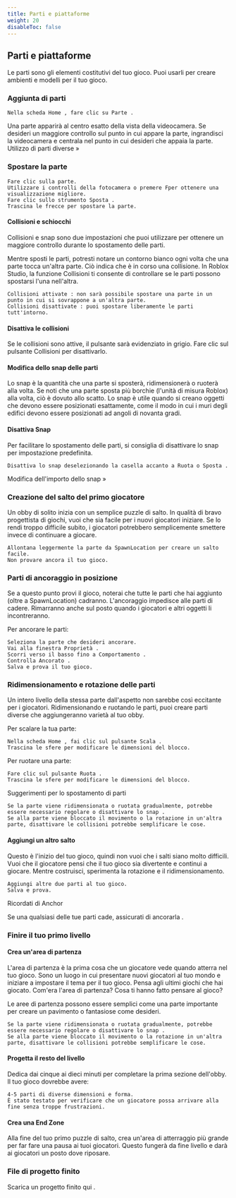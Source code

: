 ```yaml
---
title: Parti e piattaforme
weight: 20
disableToc: false
---
```



## Parti e piattaforme

Le parti sono gli elementi costitutivi del tuo gioco. Puoi usarli per creare ambienti e modelli per il tuo gioco.
### Aggiunta di parti

    Nella scheda Home , fare clic su Parte .

Una parte apparirà al centro esatto della vista della videocamera. Se desideri un maggiore controllo sul punto in cui appare la parte, ingrandisci la videocamera e centrala nel punto in cui desideri che appaia la parte.
Utilizzo di parti diverse »

### Spostare la parte

    Fare clic sulla parte.
    Utilizzare i controlli della fotocamera o premere Fper ottenere una visualizzazione migliore.
    Fare clic sullo strumento Sposta .
    Trascina le frecce per spostare la parte.

#### Collisioni e schiocchi

Collisioni e snap sono due impostazioni che puoi utilizzare per ottenere un maggiore controllo durante lo spostamento delle parti.

Mentre sposti le parti, potresti notare un contorno bianco ogni volta che una parte tocca un'altra parte. Ciò indica che è in corso una collisione. In Roblox Studio, la funzione Collisioni ti consente di controllare se le parti possono spostarsi l'una nell'altra.

    Collisioni attivate : non sarà possibile spostare una parte in un punto in cui si sovrappone a un'altra parte.
    Collisioni disattivate : puoi spostare liberamente le parti tutt'intorno.

#### Disattiva le collisioni

Se le collisioni sono attive, il pulsante sarà evidenziato in grigio. Fare clic sul pulsante Collisioni per disattivarlo.

#### Modifica dello snap delle parti

Lo snap è la quantità che una parte si sposterà, ridimensionerà o ruoterà alla volta. Se noti che una parte sposta più borchie (l'unità di misura Roblox) alla volta, ciò è dovuto allo scatto. Lo snap è utile quando si creano oggetti che devono essere posizionati esattamente, come il modo in cui i muri degli edifici devono essere posizionati ad angoli di novanta gradi.

#### Disattiva Snap

Per facilitare lo spostamento delle parti, si consiglia di disattivare lo snap per impostazione predefinita.

    Disattiva lo snap deselezionando la casella accanto a Ruota o Sposta .

Modifica dell'importo dello snap »

### Creazione del salto del primo giocatore

Un obby di solito inizia con un semplice puzzle di salto. In qualità di bravo progettista di giochi, vuoi che sia facile per i nuovi giocatori iniziare. Se lo rendi troppo difficile subito, i giocatori potrebbero semplicemente smettere invece di continuare a giocare.

    Allontana leggermente la parte da SpawnLocation per creare un salto facile.
    Non provare ancora il tuo gioco.

### Parti di ancoraggio in posizione

Se a questo punto provi il gioco, noterai che tutte le parti che hai aggiunto (oltre a SpawnLocation) cadranno. L'ancoraggio impedisce alle parti di cadere. Rimarranno anche sul posto quando i giocatori e altri oggetti li incontreranno.

Per ancorare le parti:

    Seleziona la parte che desideri ancorare.
    Vai alla finestra Proprietà .
    Scorri verso il basso fino a Comportamento .
    Controlla Ancorato .
    Salva e prova il tuo gioco.

### Ridimensionamento e rotazione delle parti

Un intero livello della stessa parte dall'aspetto non sarebbe così eccitante per i giocatori. Ridimensionando e ruotando le parti, puoi creare parti diverse che aggiungeranno varietà al tuo obby.

Per scalare la tua parte:

    Nella scheda Home , fai clic sul pulsante Scala .
    Trascina le sfere per modificare le dimensioni del blocco.

Per ruotare una parte:

    Fare clic sul pulsante Ruota .
    Trascina le sfere per modificare le dimensioni del blocco.

Suggerimenti per lo spostamento di parti

    Se la parte viene ridimensionata o ruotata gradualmente, potrebbe essere necessario regolare o disattivare lo snap .
    Se alla parte viene bloccato il movimento o la rotazione in un'altra parte, disattivare le collisioni potrebbe semplificare le cose.


#### Aggiungi un altro salto

Questo è l'inizio del tuo gioco, quindi non vuoi che i salti siano molto difficili. Vuoi che il giocatore pensi che il tuo gioco sia divertente e continui a giocare. Mentre costruisci, sperimenta la rotazione e il ridimensionamento.

    Aggiungi altre due parti al tuo gioco.
    Salva e prova.

Ricordati di Anchor

Se una qualsiasi delle tue parti cade, assicurati di ancorarla .

### Finire il tuo primo livello

#### Crea un'area di partenza

L'area di partenza è la prima cosa che un giocatore vede quando atterra nel tuo gioco. Sono un luogo in cui presentare nuovi giocatori al tuo mondo e iniziare a impostare il tema per il tuo gioco. Pensa agli ultimi giochi che hai giocato. Com'era l'area di partenza? Cosa ti hanno fatto pensare al gioco?

Le aree di partenza possono essere semplici come una parte importante per creare un pavimento o fantasiose come desideri.

    Se la parte viene ridimensionata o ruotata gradualmente, potrebbe essere necessario regolare o disattivare lo snap .
    Se alla parte viene bloccato il movimento o la rotazione in un'altra parte, disattivare le collisioni potrebbe semplificare le cose.

#### Progetta il resto del livello

Dedica dai cinque ai dieci minuti per completare la prima sezione dell'obby. Il tuo gioco dovrebbe avere:

    4-5 parti di diverse dimensioni e forma.
    È stato testato per verificare che un giocatore possa arrivare alla fine senza troppe frustrazioni.

#### Crea una End Zone

Alla fine del tuo primo puzzle di salto, crea un'area di atterraggio più grande per far fare una pausa ai tuoi giocatori. Questo fungerà da fine livello e darà ai giocatori un posto dove riposare.

### File di progetto finito

Scarica un progetto finito qui .